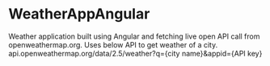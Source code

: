 # WeatherAppAngular
Weather application built using Angular and fetching live open API call from openweathermap.org.
Uses below API to get weather of a city.
api.openweathermap.org/data/2.5/weather?q={city name}&appid={API key}
